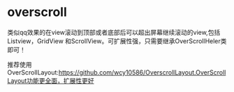# overscroll
类似qq效果的在view滚动到顶部或者底部后可以超出屏幕继续滚动的view,包括Listview，GridView 和ScrollView。可扩展性强，只需要继承OverScrollHeler类即可！

推荐使用OverScrollLayout:https://github.com/wcy10586/OverscrollLayout.OverScrollLayout功能更全面，扩展性更好
